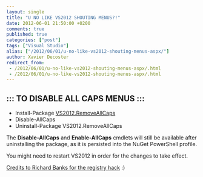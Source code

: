```yaml
---
layout: single
title: "U NO LIKE VS2012 SHOUTING MENUS?!"
date: 2012-06-01 21:50:00 +0200
comments: true
published: true
categories: ["post"]
tags: ["Visual Studio"]
alias: ["/2012/06/01/u-no-like-vs2012-shouting-menus-aspx/"]
author: Xavier Decoster
redirect_from:
 - /2012/06/01/u-no-like-vs2012-shouting-menus-aspx/.html
 - /2012/06/01/u-no-like-vs2012-shouting-menus-aspx/.html
---
```

<h2>::: TO DISABLE ALL CAPS MENUS :::</h2>

<ul>
<li>Install-Package <a href="http://nuget.org/packages/VS2012.RemoveAllCaps" target="_blank">VS2012.RemoveAllCaps</a></li>
<li>Disable-AllCaps</li>
<li>Uninstall-Package VS2012.RemoveAllCaps</li>
</ul>

<p>The <strong>Disable-AllCaps</strong> and <strong>Enable-AllCaps</strong> cmdlets will still be available after uninstalling the package, as it is persisted into the NuGet PowerShell profile.</p>

<p>You might need to restart VS2012 in order for the changes to take effect.</p>

<p><a href="http://www.richard-banks.org/2012/06/how-to-prevent-visual-studio-2012-all.html" target="_blank">Credits to Richard Banks for the registry hack</a> :)</p>
